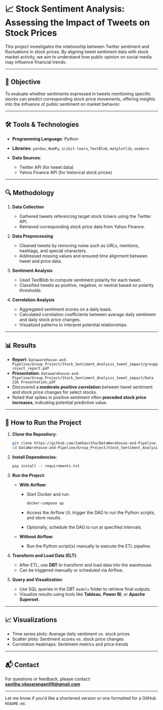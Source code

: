 # 📈 Stock Sentiment Analysis: Assessing the Impact of Tweets on Stock Prices

This project investigates the relationship between Twitter sentiment and fluctuations in stock prices. By aligning tweet sentiment data with stock market activity, we aim to understand how public opinion on social media may influence financial trends.

---

## 🧠 Objective

To evaluate whether sentiments expressed in tweets mentioning specific stocks can predict corresponding stock price movements, offering insights into the influence of public sentiment on market behavior.

---

## 🛠️ Tools & Technologies

* **Programming Language**: Python
* **Libraries**: `pandas`, `NumPy`, `scikit-learn`, `TextBlob`, `matplotlib`, `seaborn`
* **Data Sources**:

  * Twitter API (for tweet data)
  * Yahoo Finance API (for historical stock prices)

---

## 🔍 Methodology

1. **Data Collection**

   * Gathered tweets referencing target stock tickers using the Twitter API.
   * Retrieved corresponding stock price data from Yahoo Finance.

2. **Data Preprocessing**

   * Cleaned tweets by removing noise such as URLs, mentions, hashtags, and special characters.
   * Addressed missing values and ensured time alignment between tweet and price data.

3. **Sentiment Analysis**

   * Used TextBlob to compute sentiment polarity for each tweet.
   * Classified tweets as positive, negative, or neutral based on polarity thresholds.

4. **Correlation Analysis**

   * Aggregated sentiment scores on a daily basis.
   * Calculated correlation coefficients between average daily sentiment and daily stock price changes.
   * Visualized patterns to interpret potential relationships.

---

## 📊 Results

* **Report**: `Datawarehouse-and-Pipeline/Group_Project/Stock_Sentiment_Analysis_tweet_impact/groupproject_report.pdf`
* **Presentation**: `Datawarehouse-and-Pipeline/Group_Project/Stock_Sentiment_Analysis_tweet_impact/Data 226 Presentation.pdf`
* Discovered a **moderate positive correlation** between tweet sentiment and stock price changes for select stocks.
* Noted that spikes in positive sentiment often **preceded stock price increases**, indicating potential predictive value.

---

## 🚀 How to Run the Project

1. **Clone the Repository**:

   ```bash
   git clone https://github.com/IamSavitha/DataWarehouse-and-Pipeline.git
   cd DataWarehouse-and-Pipeline/Group_Project/Stock_Sentiment_Analysis_tweet_impact
   ```

2. **Install Dependencies**:

   ```bash
   pip install -r requirements.txt
   ```

3. **Run the Project**:

   * **With Airflow**:

     * Start Docker and run:

       ```bash
       docker-compose up
       ```
     * Access the Airflow UI, trigger the DAG to run the Python scripts, and store results.
     * Optionally, schedule the DAG to run at specified intervals.
   * **Without Airflow**:

     * Run the Python script(s) manually to execute the ETL pipeline.

4. **Transform and Load Data (ELT)**:

   * After ETL, use **DBT** to transform and load data into the warehouse.
   * Can be triggered manually or scheduled via Airflow.

5. **Query and Visualization**:

   * Use SQL queries in the DBT `models` folder to retrieve final outputs.
   * Visualize results using tools like **Tableau**, **Power BI**, or **Apache Superset**.

---

## 📈 Visualizations

* Time series plots: Average daily sentiment vs. stock prices
* Scatter plots: Sentiment scores vs. stock price changes
* Correlation heatmaps: Sentiment metrics and price trends

---

## 📬 Contact

For questions or feedback, please contact: **[savitha.vijayarangan09@gmail.com](mailto:savitha.vijayarangan09@gmail.com)**

---

Let me know if you'd like a shortened version or one formatted for a GitHub `README.md`.
